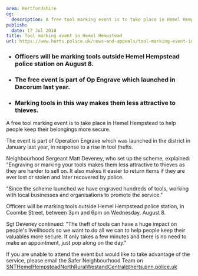```yaml
area: Hertfordshire
og:
  description: A free tool marking event is to take place in Hemel Hempstead to help people keep their belongings more secure.
publish:
  date: 17 Jul 2018
title: Tool marking event in Hemel Hempstead
url: https://www.herts.police.uk/news-and-appeals/tool-marking-event-in-hemel-hempstead-0532d
```

* ### Officers will be marking tools outside Hemel Hempstead police station on August 8.

 * ### The free event is part of Op Engrave which launched in Dacorum last year.

 * ### Marking tools in this way makes them less attractive to thieves.

A free tool marking event is to take place in Hemel Hempstead to help people keep their belongings more secure.

The event is part of Operation Engrave which was launched in the district in January last year, in response to a rise in tool thefts.

Neighbourhood Sergeant Matt Deveney, who set up the scheme, explained: "Engraving or marking your tools makes them less attractive to thieves as they are harder to sell on. It also makes it easier to return items if they are ever lost or stolen and later recovered by police.

"Since the scheme launched we have engraved hundreds of tools, working with local businesses and organisations to promote the service."

Officers will be marking tools outside Hemel Hempstead police station, in Coombe Street, between 3pm and 6pm on Wednesday, August 8.

Sgt Deveney continued: "The theft of tools can have a huge impact on people's livelihoods so we want to do all we can to help people keep their valuables more secure. It only takes a few minutes and there is no need to make an appointment, just pop along on the day."

If you are unable to attend the event but would like to take advantage of the service, please email the Safer Neighbourhood Team on SNTHemelHempsteadNorthRuralWestandCentral@herts.pnn.police.uk
